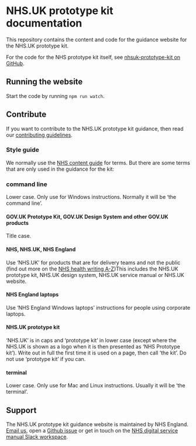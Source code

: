 # NHS.UK prototype kit documentation

This repository contains the content and code for the guidance website for the NHS.UK prototype kit.

For the code for the NHS prototype kit itself, see [nhsuk-prototype-kit on GitHub](https://github.com/nhsuk/nhsuk-prototype-kit).

## Running the website

Start the code by running `npm run watch`.

## Contribute

If you want to contribute to the NHS.UK prototype kit guidance, then read our [contributing guidelines](CONTRIBUTING.md).

### Style guide

We normally use the [NHS content guide](https://service-manual.nhs.uk/content) for terms. But there are some terms that are only used in the guidance for the kit:

### command line

Lower case. Only use for Windows instructions. Normally it will be ‘the command line’.


#### GOV.UK Prototype Kit, GOV.UK Design System and other GOV.UK products

Title case.

#### NHS, NHS.UK, NHS England

Use ‘NHS.UK’ for products that are for delivery teams and not the public (find out more on the [NHS health writing A-Z](https://service-manual.nhs.uk/content/a-to-z-of-nhs-health-writing#N))This includes the NHS.UK prototype kit, NHS.UK design system, NHS.UK service manual or NHS.UK website.

#### NHS England laptops

Use ‘NHS England Windows laptops’ instructions for people using corporate laptops.

#### NHS.UK prototype kit

‘NHS.UK’ is in caps and ‘prototype kit’ in lower case (except where the NHS.UK is shown as a logo when it is then presented as ‘NHS Prototype kit’). Write out in full the first time it is used on a page, then call ’the kit’. Do not use ‘prototype kit’ if you can.

#### terminal

Lower case. Only use for Mac and Linux instructions. Usually it will be ‘the terminal’.

## Support

The NHS.UK prototype kit guidance website is maintained by NHS England. [Email us](<mailto:[england.service-manual@nhs.net](mailto:england.service-manual@nhs.net)>), open a [Github issue](https://github.com/nhsuk/nhsuk.service-manual.prototype-kit.docs/issues/new) or get in touch on the [NHS digital service manual Slack workspace](https://join.slack.com/t/nhs-service-manual/shared_invite/enQtNTIyOTEyNjU3NDkyLTk4NDQ3YzkwYzk1Njk5YjAxYTI5YTVkZmUxMGQ0ZjA3NjMyM2ZkNjBlMWMxODVjZjYzNzg1ZmU4MWY1NmE2YzE).
